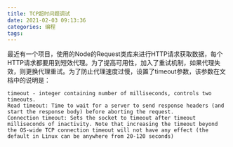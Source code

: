 ```yaml
---
title: TCP超时问题调试
date: 2021-02-03 09:13:36
categories: 编程
tags:
---
```

最近有一个项目，使用的Node的Request类库来进行HTTP请求获取数据，每个HTTP请求都要用到短效代理。为了提高可用性，加入了重试机制，如果代理失效，则更换代理重试。为了防止代理速度过慢，设置了timeout参数，该参数在文档中的说明是：
```
timeout - integer containing number of milliseconds, controls two timeouts.
Read timeout: Time to wait for a server to send response headers (and start the response body) before aborting the request.
Connection timeout: Sets the socket to timeout after timeout milliseconds of inactivity. Note that increasing the timeout beyond the OS-wide TCP connection timeout will not have any effect (the default in Linux can be anywhere from 20-120 seconds)

```
